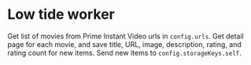 # Low tide worker

Get list of movies from Prime Instant Video urls in `config.urls`.  Get detail page for
each movie, and save title, URL, image, description, rating, and rating count for new
items.  Send new items to `config.storageKeys.self`.
